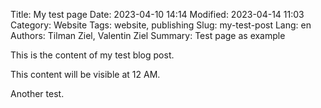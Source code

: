 Title: My test page
Date: 2023-04-10 14:14
Modified: 2023-04-14 11:03
Category: Website
Tags: website, publishing
Slug: my-test-post
Lang: en
Authors: Tilman Ziel, Valentin Ziel
Summary: Test page as example

This is the content of my test blog post.

This content will be visible at 12 AM.

Another test.

